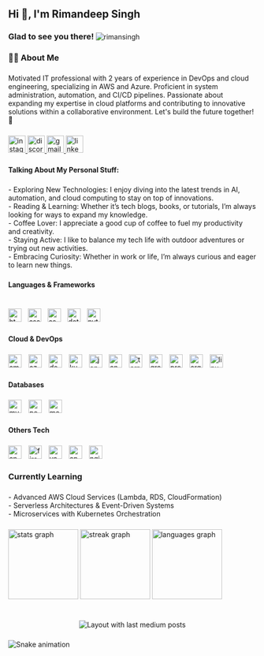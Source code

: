 <br clear="both">

<h2 align="left">Hi 👋, I'm Rimandeep Singh</h2>

###

<h3 style="display:inline;">Glad to see you there!</h3> <p style="display:inline;"> <img src="https://komarev.com/ghpvc/?username=rimansingh&label=Profile%20views&color=0e75b6&style=flat" alt="rimansingh" /> </p>

###

<h3 align="left">👨‍💻 About Me</h3>

###

<p align="left">Motivated IT professional with 2 years of experience in DevOps and cloud engineering, specializing in AWS and Azure. Proficient in system administration, automation, and CI/CD pipelines. Passionate about expanding my expertise in cloud platforms and contributing to innovative solutions within a collaborative environment. Let's build the future together! 🚀</p>

###

<div align="left">
  <a href="rimandeep.singh" target="_blank">
    <img src="https://img.shields.io/static/v1?message=Instagram&logo=instagram&label=&color=E4405F&logoColor=white&labelColor=&style=for-the-badge" height="35" alt="instagram logo"  />
  </a>
  <a href="rimandeepsingh" target="_blank">
    <img src="https://img.shields.io/static/v1?message=Discord&logo=discord&label=&color=7289DA&logoColor=white&labelColor=&style=for-the-badge" height="35" alt="discord logo"  />
  </a>
  <a href="rimandeep267@gmail.com" target="_blank">
    <img src="https://img.shields.io/static/v1?message=Gmail&logo=gmail&label=&color=D14836&logoColor=white&labelColor=&style=for-the-badge" height="35" alt="gmail logo"  />
  </a>
  <a href="https://www.linkedin.com/in/rimandeep-singh/" target="_blank">
    <img src="https://img.shields.io/static/v1?message=LinkedIn&logo=linkedin&label=&color=0077B5&logoColor=white&labelColor=&style=for-the-badge" height="35" alt="linkedin logo"  />
  </a>
</div>

###

<h4 align="left">Talking About My Personal Stuff:</h4>

###

<p align="left">- Exploring New Technologies: I enjoy diving into the latest trends in AI, automation, and cloud computing to stay on top of innovations.<br>- Reading & Learning: Whether it’s tech blogs, books, or tutorials, I’m always looking for ways to expand my knowledge.<br>- Coffee Lover: I appreciate a good cup of coffee to fuel my productivity and creativity.<br>- Staying Active: I like to balance my tech life with outdoor adventures or trying out new activities.<br>- Embracing Curiosity: Whether in work or life, I’m always curious and eager to learn new things.</p>

###

<h4 align="left">Languages & Frameworks</h4>

###

<br clear="both">

<div align="left">
  <img src="https://img.shields.io/badge/HTML5-E34F26?logo=html5&logoColor=white&style=for-the-badge" height="27" alt="html5 logo"  />
  <img width="5" />
  <img src="https://img.shields.io/badge/CSS3-1572B6?logo=css3&logoColor=white&style=for-the-badge" height="27" alt="css3 logo"  />
  <img width="5" />
  <img src="https://img.shields.io/badge/C Sharp-239120?logo=csharp&logoColor=white&style=for-the-badge" height="27" alt="csharp logo"  />
  <img width="5" />
  <img src="https://img.shields.io/badge/.NET-512BD4?logo=dotnet&logoColor=white&style=for-the-badge" height="27" alt="dot-net logo"  />
  <img width="5" />
  <img src="https://img.shields.io/badge/Python-3776AB?logo=python&logoColor=white&style=for-the-badge" height="27" alt="python logo"  />
</div>

###

<h4 align="left">Cloud & DevOps</h4>

###

<div align="left">
  <img src="https://img.shields.io/badge/Amazon AWS-232F3E?logo=amazonaws&logoColor=white&style=for-the-badge" height="27" alt="amazonwebservices logo"  />
  <img width="6" />
  <img src="https://img.shields.io/badge/Microsoft Azure-0078D4?logo=microsoftazure&logoColor=white&style=for-the-badge" height="27" alt="azure logo"  />
  <img width="6" />
  <img src="https://img.shields.io/badge/Docker-2496ED?logo=docker&logoColor=white&style=for-the-badge" height="27" alt="docker logo"  />
  <img width="6" />
  <img src="https://img.shields.io/badge/Kubernetes-326CE5?logo=kubernetes&logoColor=white&style=for-the-badge" height="27" alt="kubernetes logo"  />
  <img width="6" />
  <img src="https://img.shields.io/badge/Jenkins-D24939?logo=jenkins&logoColor=white&style=for-the-badge" height="27" alt="jenkins logo"  />
  <img width="6" />
  <img src="https://img.shields.io/badge/Ansible-EE0000?logo=ansible&logoColor=white&style=for-the-badge" height="27" alt="ansible logo"  />
  <img width="6" />
  <img src="https://img.shields.io/badge/Terraform-7B42BC?logo=terraform&logoColor=white&style=for-the-badge" height="27" alt="terraform logo"  />
  <img width="6" />
  <img src="https://img.shields.io/badge/Grafana-F46800?logo=grafana&logoColor=black&style=for-the-badge" height="27" alt="grafana logo"  />
  <img width="6" />
  <img src="https://img.shields.io/badge/Prometheus-E6522C?logo=prometheus&logoColor=white&style=for-the-badge" height="27" alt="prometheus logo"  />
  <img width="6" />
  <img src="https://img.shields.io/badge/Argo-EF7B4D?logo=argo&logoColor=black&style=for-the-badge" height="27" alt="argocd logo"  />
  <img width="6" />
  <img src="https://img.shields.io/badge/Linux-FCC624?logo=linux&logoColor=black&style=for-the-badge" height="27" alt="linux logo"  />
</div>

###

<h4 align="left">Databases</h4>

###

<div align="left">
  <img src="https://img.shields.io/badge/MySQL-4479A1?logo=mysql&logoColor=white&style=for-the-badge" height="27" alt="mysql logo"  />
  <img width="6" />
  <img src="https://img.shields.io/badge/PostgreSQL-4169E1?logo=postgresql&logoColor=white&style=for-the-badge" height="27" alt="postgresql logo"  />
  <img width="6" />
  <img src="https://img.shields.io/badge/MongoDB-47A248?logo=mongodb&logoColor=white&style=for-the-badge" height="27" alt="mongodb logo"  />
</div>

###

<h4 align="left">Others Tech</h4>

###

<div align="left">
  <img src="https://img.shields.io/badge/Android Studio-3DDC84?logo=androidstudio&logoColor=black&style=for-the-badge" height="27" alt="androidstudio logo"  />
  <img width="6" />
  <img src="https://img.shields.io/badge/Firebase-FFCA28?logo=firebase&logoColor=black&style=for-the-badge" height="27" alt="firebase logo"  />
  <img width="6" />
  <img src="https://img.shields.io/badge/Vagrant-1868F2?logo=vagrant&logoColor=white&style=for-the-badge" height="27" alt="vagrant logo"  />
  <img width="6" />
  <img src="https://img.shields.io/badge/Apache-D22128?logo=apache&logoColor=white&style=for-the-badge" height="27" alt="apache logo"  />
  <img width="6" />
  <img src="https://img.shields.io/badge/NGINX-009639?logo=nginx&logoColor=white&style=for-the-badge" height="27" alt="nginx logo"  />
</div>

###

<h3 align="left">Currently Learning</h3>

###

<p align="left">- Advanced AWS Cloud Services (Lambda, RDS, CloudFormation)<br>- Serverless Architectures & Event-Driven Systems<br>- Microservices with Kubernetes Orchestration</p>

###

<div align="left">
  <img src="https://github-readme-stats.vercel.app/api?username=rimansingh&hide_title=false&hide_rank=false&show_icons=true&include_all_commits=false&count_private=false&disable_animations=false&theme=dracula&locale=en&hide_border=true" height="142" alt="stats graph"  />
  <img src="https://streak-stats.demolab.com?user=rimansingh&locale=en&mode=daily&theme=dracula&hide_border=true&border_radius=5" height="142" alt="streak graph"  />
  <img src="https://github-readme-stats.vercel.app/api/top-langs?username=rimansingh&locale=en&hide_title=false&layout=compact&card_width=320&langs_count=5&theme=dracula&hide_border=true" height="142" alt="languages graph"  />
</div>

###

<br clear="both">

<div align="center">
  <img src="https://github-read-medium-git-main.pahlevikun.vercel.app/latest?limit=3&username=rimandeep267&theme=default" alt="Layout with last medium posts"  />
</div>

###

<img src="https://raw.githubusercontent.com/rimansingh/rimansingh/output/snake.svg" alt="Snake animation" />

###
